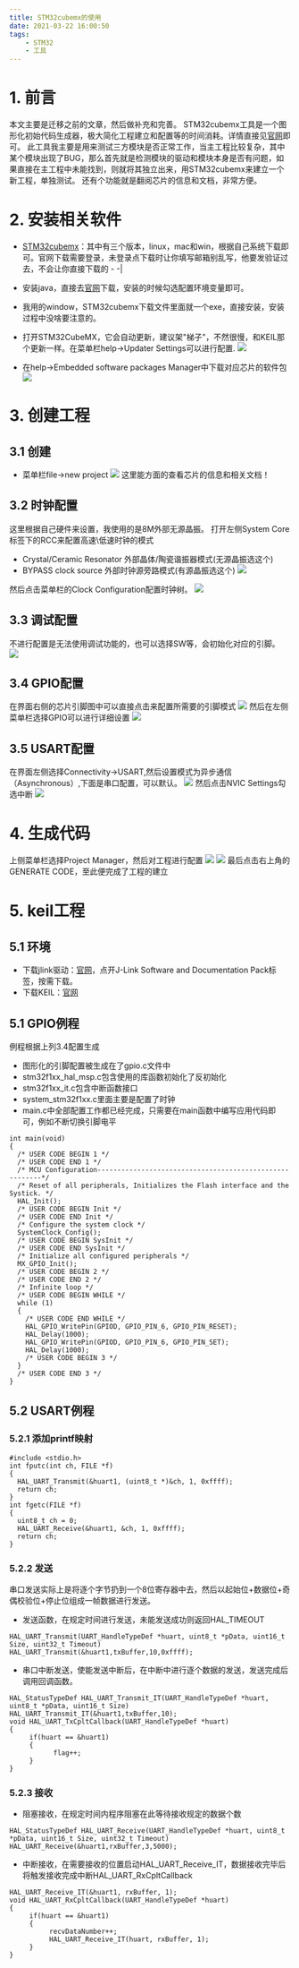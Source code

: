 ```yaml
---
title: STM32cubemx的使用
date: 2021-03-22 16:00:50
tags:
    - STM32
    - 工具
---
```


# 1. 前言
本文主要是迁移之前的文章，然后做补充和完善。
STM32cubemx工具是一个图形化初始代码生成器，极大简化工程建立和配置等的时间消耗。详情直接见[官网](https://www.st.com/zh/development-tools/stm32cubemx.html)即可。
此工具我主要是用来测试三方模块是否正常工作，当主工程比较复杂，其中某个模块出现了BUG，那么首先就是检测模块的驱动和模块本身是否有问题，如果直接在主工程中未能找到，则就将其独立出来，用STM32cubemx来建立一个新工程，单独测试。
还有个功能就是翻阅芯片的信息和文档，非常方便。

<!-- more -->
# 2. 安装相关软件

* [STM32cubemx](https://www.st.com/zh/development-tools/stm32cubemx.html)：其中有三个版本，linux，mac和win，根据自己系统下载即可。官网下载需要登录，未登录点下载时让你填写邮箱别乱写，他要发验证过去，不会让你直接下载的 - -|

* 安装java，直接去[官网](https://www.java.com/zh-CN/)下载，安装的时候勾选配置环境变量即可。

* 我用的window，STM32cubemx下载文件里面就一个exe，直接安装，安装过程中没啥要注意的。

* 打开STM32CubeMX，它会自动更新，建议架"梯子"，不然很慢，和KEIL那个更新一样。在菜单栏help->Updater Settings可以进行配置.
![](STM32cubemx的使用/p_1.png)

* 在help->Embedded software packages Manager中下载对应芯片的软件包
![](STM32cubemx的使用/p_2.png)

# 3. 创建工程

## 3.1 创建

* 菜单栏file->new project
![](STM32cubemx的使用/p_3.png)
这里能方面的查看芯片的信息和相关文档！

## 3.2 时钟配置
这里根据自己硬件来设置，我使用的是8M外部无源晶振。
打开左侧System Core标签下的RCC来配置高速\低速时钟的模式
* Crystal/Ceramic Resonator 外部晶体/陶瓷谐振器模式(无源晶振选这个)
* BYPASS clock source 外部时钟源旁路模式(有源晶振选这个)
![](STM32cubemx的使用/p_4.png)

然后点击菜单栏的Clock Configuration配置时钟树。
![](STM32cubemx的使用/p_5.png)


## 3.3 调试配置
不进行配置是无法使用调试功能的，也可以选择SW等，会初始化对应的引脚。
![](STM32cubemx的使用/p_6.png)

## 3.4 GPIO配置
在界面右侧的芯片引脚图中可以直接点击来配置所需要的引脚模式
![](STM32cubemx的使用/p_7.png)
然后在左侧菜单栏选择GPIO可以进行详细设置
![](STM32cubemx的使用/p_8.png)

## 3.5 USART配置
在界面左侧选择Connectivity->USART,然后设置模式为异步通信（Asynchronous）,下面是串口配置，可以默认。
![](STM32cubemx的使用/p_11.png)
然后点击NVIC Settings勾选中断
![](STM32cubemx的使用/p_12.png)


# 4. 生成代码
上侧菜单栏选择Project Manager，然后对工程进行配置
![](STM32cubemx的使用/p_9.png)
![](STM32cubemx的使用/p_10.png)
最后点击右上角的GENERATE CODE，至此便完成了工程的建立

# 5. keil工程
## 5.1 环境
* 下载jlink驱动：[官网](https://www.segger.com/downloads/jlink/)，点开J-Link Software and Documentation Pack标签，按需下载。
* 下载KEIL：[官网](https://www2.keil.com/mdk5/)

## 5.1 GPIO例程
例程根据上列3.4配置生成
* 图形化的引脚配置被生成在了gpio.c文件中
* stm32f1xx_hal_msp.c包含使用的库函数初始化了反初始化
* stm32f1xx_it.c包含中断函数接口
* system_stm32f1xx.c里面主要是配置了时钟
* main.c中全部配置工作都已经完成，只需要在main函数中编写应用代码即可，例如不断切换引脚电平
```
int main(void)
{
  /* USER CODE BEGIN 1 */
  /* USER CODE END 1 */
  /* MCU Configuration--------------------------------------------------------*/
  /* Reset of all peripherals, Initializes the Flash interface and the Systick. */
  HAL_Init();
  /* USER CODE BEGIN Init */
  /* USER CODE END Init */
  /* Configure the system clock */
  SystemClock_Config();
  /* USER CODE BEGIN SysInit */
  /* USER CODE END SysInit */
  /* Initialize all configured peripherals */
  MX_GPIO_Init();
  /* USER CODE BEGIN 2 */
  /* USER CODE END 2 */
  /* Infinite loop */
  /* USER CODE BEGIN WHILE */
  while (1)
  {
    /* USER CODE END WHILE */
    HAL_GPIO_WritePin(GPIOD, GPIO_PIN_6, GPIO_PIN_RESET);
    HAL_Delay(1000);
    HAL_GPIO_WritePin(GPIOD, GPIO_PIN_6, GPIO_PIN_SET);
    HAL_Delay(1000);
    /* USER CODE BEGIN 3 */
  }
  /* USER CODE END 3 */
}
```

## 5.2 USART例程
### 5.2.1 添加printf映射
```
#include <stdio.h>
int fputc(int ch, FILE *f)
{
  HAL_UART_Transmit(&huart1, (uint8_t *)&ch, 1, 0xffff);
  return ch;
}
int fgetc(FILE *f)
{
  uint8_t ch = 0;
  HAL_UART_Receive(&huart1, &ch, 1, 0xffff);
  return ch;
}
```
### 5.2.2 发送
串口发送实际上是将逐个字节扔到一个8位寄存器中去，然后以起始位+数据位+奇偶校验位+停止位组成一帧数据进行发送。
* 发送函数，在规定时间进行发送，未能发送成功则返回HAL_TIMEOUT
```
HAL_UART_Transmit(UART_HandleTypeDef *huart, uint8_t *pData, uint16_t Size, uint32_t Timeout)
HAL_UART_Transmit(&huart1,txBuffer,10,0xffff);
```
* 串口中断发送，使能发送中断后，在中断中进行逐个数据的发送，发送完成后调用回调函数。
```
HAL_StatusTypeDef HAL_UART_Transmit_IT(UART_HandleTypeDef *huart, uint8_t *pData, uint16_t Size)
HAL_UART_Transmit_IT(&huart1,txBuffer,10);
void HAL_UART_TxCpltCallback(UART_HandleTypeDef *huart)
{
	 if(huart == &huart1)
	 {
		   flag++;
	 }
}
```


### 5.2.3 接收
* 阻塞接收，在规定时间内程序阻塞在此等待接收规定的数据个数
```
HAL_StatusTypeDef HAL_UART_Receive(UART_HandleTypeDef *huart, uint8_t *pData, uint16_t Size, uint32_t Timeout)
HAL_UART_Receive(&huart1,rxBuffer,3,5000);
```

* 中断接收，在需要接收的位置启动HAL_UART_Receive_IT，数据接收完毕后将触发接收完成中断HAL_UART_RxCpltCallback
```
HAL_UART_Receive_IT(&huart1, rxBuffer, 1);
void HAL_UART_RxCpltCallback(UART_HandleTypeDef *huart)
{
	 if(huart == &huart1)
	 {
		  recvDataNumber++;
		  HAL_UART_Receive_IT(huart, rxBuffer, 1);
	 }
}
```

